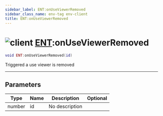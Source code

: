 ```yaml
---
sidebar_label: ENT:onUseViewerRemoved
sidebar_class_name: env-tag env-client
title: ENT:onUseViewerRemoved
---
```


# <img src='/img/wiki/client.png' alt='client' classname='env-tag' /> [ENT](../ent/README.md):onUseViewerRemoved

```lua
void ENT:onUseViewerRemoved(id)
```

Triggered a use viewer is removed<br/>

-----------------
## Parameters

| Type   | Name | Description | Optional |
| ------ | ---- | ----------- | -------: |
| number | id | No description |   |
